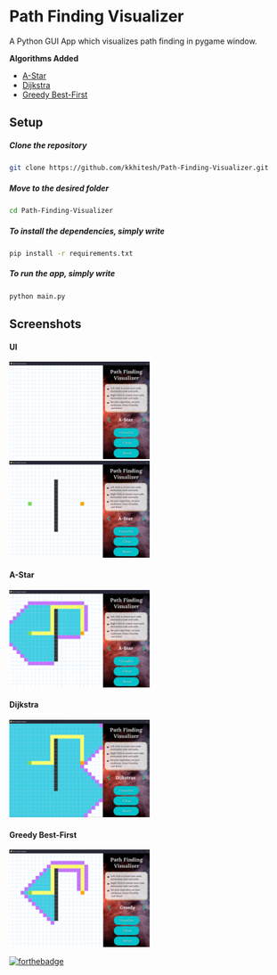 # Path Finding Visualizer
A  Python GUI App which visualizes path finding in pygame window.

**Algorithms Added**

 - [A-Star](https://github.com/karan0805/Path-Finding-Visualizer/new/master?readme=1#a-star)
 - [Dijkstra](https://github.com/karan0805/Path-Finding-Visualizer/new/master?readme=1#dijkstra)
 - [Greedy Best-First](https://github.com/karan0805/Path-Finding-Visualizer/new/master?readme=1#greedy-best-first)

## Setup

##### Clone the repository

```bash
git clone https://github.com/kkhitesh/Path-Finding-Visualizer.git
```

##### Move to the desired folder

```bash
cd Path-Finding-Visualizer
```

##### To install the dependencies, simply write

```bash
pip install -r requirements.txt
```

##### To run the app, simply write

```bash
python main.py
```
## Screenshots
#### UI
<img  src="./ScreenShots/UI.png" width="50%" alt="UI Of App">
<img  src="./ScreenShots/UI-2.png" width="50%" alt="UI Of App">

#### A-Star
<img  src="./ScreenShots/A-Star.png" width="50%" alt="A-Star">

#### Dijkstra
<img  src="./ScreenShots/Dijkstras.png" width="50%" alt="Dijkstra">

#### Greedy Best-First
<img  src="./ScreenShots/Greedy.png" width="50%" alt="Greedy">

[![forthebadge](https://forthebadge.com/images/badges/built-with-love.svg)](https://github.com/kkhitesh)

